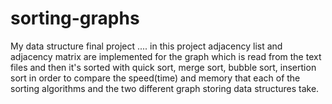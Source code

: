 # sorting-graphs
My data structure final project ....
in this project adjacency list and adjacency matrix are implemented for the graph which is read from the text files and then it's sorted with quick sort, merge sort, bubble sort, insertion sort in order to compare the speed(time) and memory that each of the sorting algorithms and the two different graph storing data structures take. 
